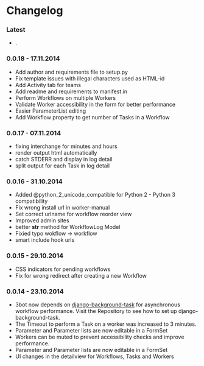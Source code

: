 # Changelog


### Latest

* .


### 0.0.18 - 17.11.2014

* Add author and requirements file to setup.py
* Fix template issues with illegal characters used as HTML-id
* Add Activity tab for teams
* Add readme and requirements to manifest.in
* Perform Workflows on multiple Workers
* Validate Worker accessibility in the form for better performance
* Easier ParameterList editing
* Add Workflow property to get number of Tasks in a Workflow


### 0.0.17 - 07.11.2014

*   fixing interchange for minutes and hours
*   render output html automatically
*   catch STDERR and display in log detail
*   split output for each Task in log detail


### 0.0.16 - 31.10.2014

*   Added @python_2_unicode_compatible for Python 2 - Python 3 compatibility
*   Fix wrong install url in worker-manual
*   Set correct urlname for workflow reorder view
*   Improved admin sites
*   better __str__ method for WorkflowLog Model
*   Fixied typo wokflow -> workflow
*   smart include hook urls


### 0.0.15 - 29.10.2014

*    CSS indicators for pending workflows
*    Fix for wrong redirect after creating a new Workflow


### 0.0.14 - 23.10.2014

*    3bot now depends on [django-background-task](https://github.com/lilspikey/django-background-task) for asynchronous workflow performance. Visit the Repository to see how to set up django-background-task.
*    The Timeout to perform a Task on a worker was increased to 3 minutes.
*    Parameter and Parameter lists are now editable in a FormSet
*    Workers can be muted to prevent accessibility checks and improve performance.
*    Parameter and Parameter lists are now editable in a FormSet
*    UI changes in the detailview for Workflows, Tasks and Workers
